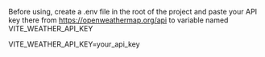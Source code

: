 Before using, create a .env file in the root of the project and paste your API key there from https://openweathermap.org/api to variable named VITE_WEATHER_API_KEY


VITE_WEATHER_API_KEY=your_api_key
